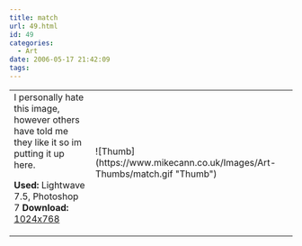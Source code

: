 ```yaml
---
title: match
url: 49.html
id: 49
categories:
  - Art
date: 2006-05-17 21:42:09
tags:
---
```


<table width="100%" cellspacing="0" cellpadding="0" border="0">
<tr>
<td>I personally hate this image, however others have told me they like it so im putting it up here.

<span style="font-weight: bold">Used:</span> Lightwave 7.5, Photoshop 7
<span style="font-weight: bold">Download:</span> [1024x768](https://www.mikecann.co.uk/Images/Art-Full/match.jpg)</td>
<td>![Thumb](https://www.mikecann.co.uk/Images/Art-Thumbs/match.gif "Thumb")</td>
</tr>
</table>